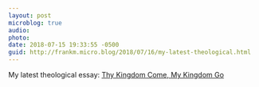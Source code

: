 ```yaml
---
layout: post
microblog: true
audio: 
photo: 
date: 2018-07-15 19:33:55 -0500
guid: http://frankm.micro.blog/2018/07/16/my-latest-theological.html
---
```

My latest theological essay: [Thy Kingdom Come, My Kingdom Go](https://writing.frankmcpherson.net/theology/2018/07/15/thy-kingdom-come,-my-kingdom-go.html)
